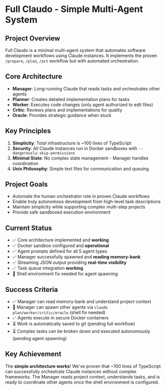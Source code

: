 # Full Claudo - Simple Multi-Agent System

## Project Overview

Full Claudo is a minimal multi-agent system that automates software development workflows using Claude instances. It implements the proven `/prepare`, `/plan`, `/act` workflow but with automated orchestration.

## Core Architecture

- **Manager**: Long-running Claude that reads tasks and orchestrates other agents
- **Planner**: Creates detailed implementation plans for tasks
- **Worker**: Executes code changes (only agent authorized to edit files)
- **Critic**: Reviews plans and implementations for quality
- **Oracle**: Provides strategic guidance when stuck

## Key Principles

1. **Simplicity**: Total infrastructure is ~100 lines of TypeScript
2. **Security**: All Claude instances run in Docker sandboxes with `--dangerously-skip-permissions`
3. **Minimal State**: No complex state management - Manager handles coordination
4. **Unix Philosophy**: Simple text files for communication and queuing

## Project Goals

- Automate the human orchestrator role in proven Claude workflows
- Enable truly autonomous development from high-level task descriptions
- Maintain simplicity while supporting complex multi-step projects
- Provide safe sandboxed execution environment

## Current Status

- ✅ Core architecture implemented and **working**
- ✅ Docker sandbox configured and **operational**
- ✅ Agent prompts defined for all 5 agent types
- ✅ Manager successfully spawned and **reading memory-bank**
- ✅ Streaming JSON output providing **real-time visibility**
- ✅ Task queue integration **working**
- 🚧 Shell environment fix needed for agent spawning

## Success Criteria

- ✅ Manager can read memory-bank and understand project context
- 🚧 Manager can spawn other agents via `claudo plan/worker/critic/oracle` (shell fix needed)
- ✅ Agents execute in secure Docker containers
- ⏳ Work is automatically saved to git (pending full workflow)
- ⏳ Complex tasks can be broken down and executed autonomously (pending agent spawning)

## Key Achievement

The **simple architecture works**! We've proven that ~100 lines of TypeScript can successfully orchestrate Claude instances without complex frameworks. The Manager reads project context, understands tasks, and is ready to coordinate other agents once the shell environment is configured.
